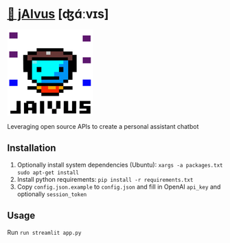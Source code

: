 # [🧞 jAIvus](https://jaivus.streamlit.app/) [ʤɑ́ːvɪs]

<img src="logo.png" height=200 width=200>


Leveraging open source APIs to create a personal assistant chatbot

## Installation

1. Optionally install system dependencies (Ubuntu): `xargs -a packages.txt sudo apt-get install` 
2. Install python requirements: `pip install -r requirements.txt`
3. Copy `config.json.example` to `config.json` and fill in OpenAI `api_key` and optionally `session_token`

## Usage

Run `run streamlit app.py`